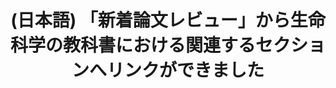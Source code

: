 ---
layout: post-en-none
published: true
title: '(日本語) 「新着論文レビュー」から生命科学の教科書における関連するセクションへリンクができました'
tags:
- サービス
- 広報
category: en
---